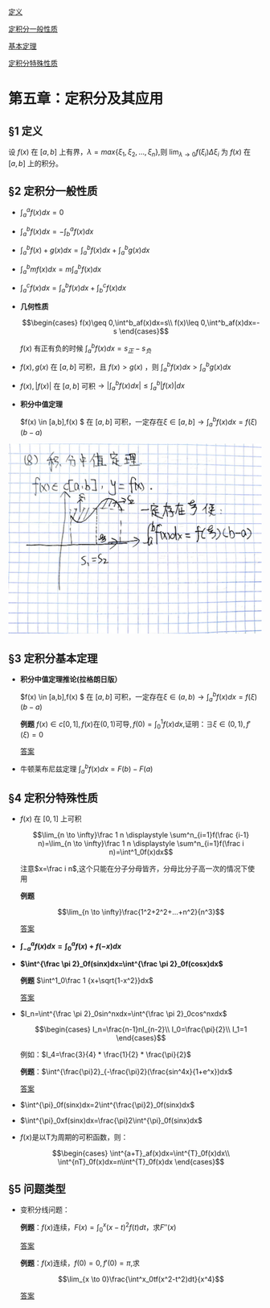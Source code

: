 <head>
  <script src="https://cdn.mathjax.org/mathjax/latest/MathJax.js?config=TeX-AMS-MML_HTMLorMML" type="text/javascript"></script>
  <script type="text/x-mathjax-config">
    MathJax.Hub.Config({
      tex2jax: {
      skipTags: ['script', 'noscript', 'style', 'textarea', 'pre'],
      inlineMath: [['$','$']]
      }
    });
  </script>
</head>

[定义](#1-定义)

[定积分一般性质](#2-定积分一般性质)

[基本定理](#3-定积分基本定理)

[定积分特殊性质](#4-定积分特殊性质)

# 第五章：定积分及其应用

## §1 定义
设 $f(x)$ 在 $[a,b]$ 上有界，$\lambda = max${$\xi_1,\xi_2,...,\xi_n$},则 $\lim_{\lambda \to 0}f(\xi _i)\Delta \xi_i$ 为 $f(x)$ 在 $[a,b]$ 上的积分。

## §2 定积分一般性质
- $\int^a_af(x)dx=0$

- $\int^b_af(x)dx=-\int^a_bf(x)dx$

- $\int^b_af(x)+g(x)dx=\int^b_af(x)dx+\int^b_ag(x)dx$

- $\int^b_amf(x)dx=m\int^b_af(x)dx$

- $\int^c_af(x)dx=\int^b_af(x)dx+\int^c_bf(x)dx$

- **几何性质**

  $$\begin{cases}
      f(x)\geq 0,\int^b_af(x)dx=s\\
      f(x)\leq 0,\int^b_af(x)dx=-s
  \end{cases}$$

  $f(x)$ 有正有负的时候 $\int^b_af(x)dx=s_正-s_负$

- $f(x),g(x)$ 在 $[a,b]$ 可积，且 $f(x)>g(x)$ ，则 $\int^b_af(x)dx>\int^b_ag(x)dx$

- $f(x),\lvert f(x)\rvert$ 在 $[a,b]$ 可积$\rightarrow \lvert\int^b_af(x)dx\rvert\leq \int^b_a\lvert f(x)\rvert dx$

- **积分中值定理**

  $f(x) \in [a,b],f(x) $ 在 $[a,b]$ 可积，一定存在$\xi \in [a,b] \rightarrow \int^b_af(x)dx=f(\xi)(b-a)$

![](../pic/Chapter5.1.jpg)

## §3 定积分基本定理

- **积分中值定理推论(拉格朗日版）**

  $f(x) \in [a,b],f(x) $ 在 $[a,b]$ 可积，一定存在$\xi \in (a,b)\rightarrow \int^b_af(x)dx=f(\xi)(b-a)$

  **例题**
  $f(x) \in c[0,1],f(x)$在$(0,1)$可导$,f(0)=\int^1_0f(x)dx,$证明：$\exists \xi \in (0,1),f'(\xi)=0$

  [答案](../pic/Chaper5.3.jpg)

- 牛顿莱布尼兹定理
  $\int^b_af(x)dx=F(b)-F(a)$

## §4 定积分特殊性质
- $f(x)$ 在 $[0,1]$ 上可积

  $$\lim_{n \to \infty}\frac 1 n \displaystyle \sum^n_{i=1}f(\frac {i-1} n)=\lim_{n \to \infty}\frac 1 n \displaystyle \sum^n_{i=1}f(\frac i n)=\int^1_0f(x)dx$$

  注意$x=\frac i n$,这个只能在分子分母皆齐，分母比分子高一次的情况下使用

  **例题**

  $$\lim_{n \to \infty}\frac{1^2+2^2+...+n^2}{n^3}$$

  [答案](../pic/Chapter5.2.jpg)
  
- **$\int^a_{-a}f(x)dx=\int^a_0f(x)+f(-x)dx$**

- **$\int^{\frac \pi 2}_0f(sinx)dx=\int^{\frac \pi 2}_0f(cosx)dx$**
  
  **例题**
  $\int^1_0\frac 1 {x+\sqrt{1-x^2}}dx$

  [答案](../pic/Chapter5.6.jpg)

- $I_n=\int^{\frac \pi 2}_0sin^nxdx=\int^{\frac \pi 2}_0cos^nxdx$

  $$\begin{cases}
    I_n=\frac{n-1}nI_{n-2}\\
    I_0=\frac{\pi}{2}\\
    I_1=1
  \end{cases}$$

  例如：$I_4=\frac{3}{4} * \frac{1}{2} * \frac{\pi}{2}$

  **例题**：$\int^{\frac{\pi}2}_{-\frac{\pi}2}(\frac{sin^4x}{1+e^x})dx$

  [答案](../pic/Chapter5.7.jpg)

- $\int^{\pi}_0f(sinx)dx=2\int^{\frac{\pi}2}_0f(sinx)dx$

- $\int^{\pi}_0xf(sinx)dx=\frac{\pi}2\int^{\pi}_0f(sinx)dx$

- $f(x)$是以T为周期的可积函数，则：

  $$\begin{cases}
    \int^{a+T}_af(x)dx=\int^{T}_0f(x)dx\\
    \int^{nT}_0f(x)dx=n\int^{T}_0f(x)dx
  \end{cases}$$

## §5 问题类型
- 变积分线问题：
  
  **例题**：$f(x)$连续，$F(x)=\int^x_0(x-t)^2f(t)dt$，求$F''(x)$

  [答案](../pic/Chapter5.4.jpg)

  **例题**：$f(x)$连续，$f(0)=0,f'(0)=\pi,$求

  $$\lim_{x \to 0}\frac{\int^x_0tf(x^2-t^2)dt}{x^4}$$

  [答案](../pic/Chapter5.5.jpg)